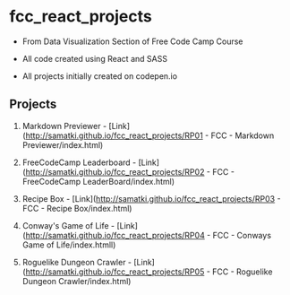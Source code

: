 # fcc_react_projects
- From Data Visualization Section of Free Code Camp Course

- All code created using React and SASS

- All projects initially created on codepen.io

## Projects

1. Markdown Previewer - [Link](http://samatki.github.io/fcc_react_projects/RP01 - FCC - Markdown Previewer/index.html)

2. FreeCodeCamp Leaderboard - [Link](http://samatki.github.io/fcc_react_projects/RP02 - FCC - FreeCodeCamp LeaderBoard/index.html)

3. Recipe Box - [Link](http://samatki.github.io/fcc_react_projects/RP03 - FCC - Recipe Box/index.html)

4. Conway's Game of Life - [Link](http://samatki.github.io/fcc_react_projects/RP04 - FCC - Conways Game of Life/index.htmll)

5. Roguelike Dungeon Crawler - [Link](http://samatki.github.io/fcc_react_projects/RP05 - FCC - Roguelike Dungeon Crawler/index.html) 
